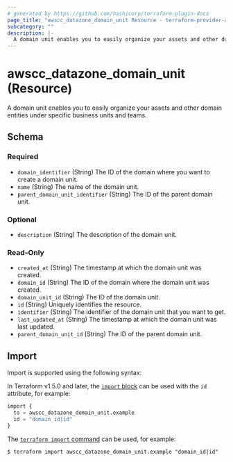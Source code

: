 ```yaml
---
# generated by https://github.com/hashicorp/terraform-plugin-docs
page_title: "awscc_datazone_domain_unit Resource - terraform-provider-awscc"
subcategory: ""
description: |-
  A domain unit enables you to easily organize your assets and other domain entities under specific business units and teams.
---
```


# awscc_datazone_domain_unit (Resource)

A domain unit enables you to easily organize your assets and other domain entities under specific business units and teams.



<!-- schema generated by tfplugindocs -->
## Schema

### Required

- `domain_identifier` (String) The ID of the domain where you want to create a domain unit.
- `name` (String) The name of the domain unit.
- `parent_domain_unit_identifier` (String) The ID of the parent domain unit.

### Optional

- `description` (String) The description of the domain unit.

### Read-Only

- `created_at` (String) The timestamp at which the domain unit was created.
- `domain_id` (String) The ID of the domain where the domain unit was created.
- `domain_unit_id` (String) The ID of the domain unit.
- `id` (String) Uniquely identifies the resource.
- `identifier` (String) The identifier of the domain unit that you want to get.
- `last_updated_at` (String) The timestamp at which the domain unit was last updated.
- `parent_domain_unit_id` (String) The ID of the parent domain unit.

## Import

Import is supported using the following syntax:

In Terraform v1.5.0 and later, the [`import` block](https://developer.hashicorp.com/terraform/language/import) can be used with the `id` attribute, for example:

```terraform
import {
  to = awscc_datazone_domain_unit.example
  id = "domain_id|id"
}
```

The [`terraform import` command](https://developer.hashicorp.com/terraform/cli/commands/import) can be used, for example:

```shell
$ terraform import awscc_datazone_domain_unit.example "domain_id|id"
```
